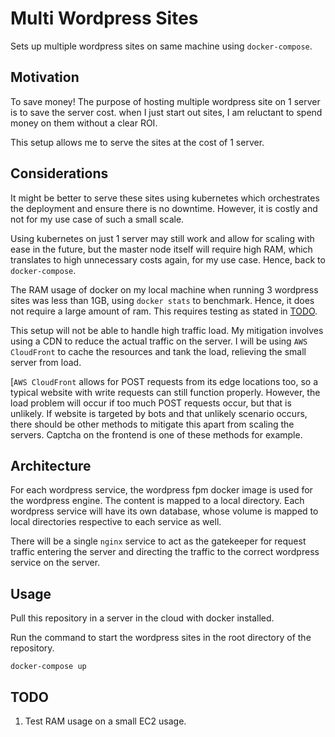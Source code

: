 # Multi Wordpress Sites

Sets up multiple wordpress sites on same machine using `docker-compose`.

## Motivation

To save money! The purpose of hosting multiple wordpress site on 1 server is to save the server cost. when I just start out sites, I am reluctant to spend money on them without a clear ROI.

This setup allows me to serve the sites at the cost of 1 server.

## Considerations

It might be better to serve these sites using kubernetes which orchestrates the deployment and ensure there is no downtime. However, it is costly and not for my use case of such a small scale.

Using kubernetes on just 1 server may still work and allow for scaling with ease in the future, but the master node itself will require high RAM, which translates to high unnecessary costs again, for my use case. Hence, back to `docker-compose`.

The RAM usage of docker on my local machine when running 3 wordpress sites was less than 1GB, using `docker stats` to benchmark. Hence, it does not require a large amount of ram. This requires testing as stated in [TODO](#TODO).

This setup will not be able to handle high traffic load. My mitigation involves using a CDN to reduce the actual traffic on the server. I will be using `AWS CloudFront` to cache the resources and tank the load, relieving the small server from load.

[`AWS CloudFront` allows for POST requests from its edge locations too, so a typical website with write requests can still function properly. However, the load problem will occur if too much POST requests occur, but that is unlikely. If website is targeted by bots and that unlikely scenario occurs, there should be other methods to mitigate this apart from scaling the servers. Captcha on the frontend is one of these methods for example.

## Architecture

For each wordpress service, the wordpress fpm docker image is used for the wordpress engine. The content is mapped to a local directory. Each wordpress service will have its own database, whose volume is mapped to local directories respective to each service as well.

There will be a single `nginx` service to act as the gatekeeper for request traffic entering the server and directing the traffic to the correct wordpress service on the server.

## Usage

Pull this repository in a server in the cloud with docker installed.

Run the command to start the wordpress sites in the root directory of the repository.

```
docker-compose up
```

## TODO

1. Test RAM usage on a small EC2 usage.